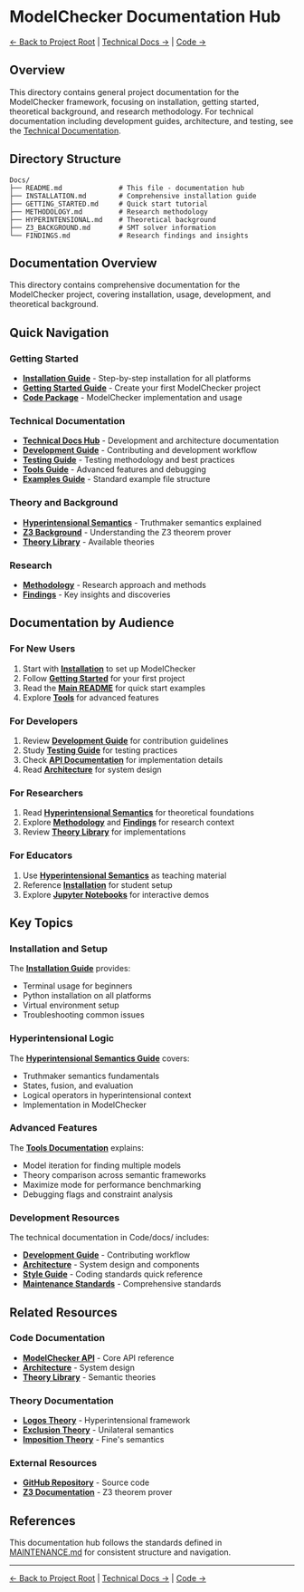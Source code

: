 # ModelChecker Documentation Hub

[← Back to Project Root](../README.md) | [Technical Docs →](../Code/docs/README.md) | [Code →](../Code/README.md)

## Overview

This directory contains general project documentation for the ModelChecker framework, focusing on installation, getting started, theoretical background, and research methodology. For technical documentation including development guides, architecture, and testing, see the [Technical Documentation](../Code/docs/README.md).

## Directory Structure

```
Docs/
├── README.md              # This file - documentation hub
├── INSTALLATION.md        # Comprehensive installation guide
├── GETTING_STARTED.md     # Quick start tutorial
├── METHODOLOGY.md         # Research methodology
├── HYPERINTENSIONAL.md    # Theoretical background
├── Z3_BACKGROUND.md       # SMT solver information
└── FINDINGS.md            # Research findings and insights
```

## Documentation Overview

This directory contains comprehensive documentation for the ModelChecker project, covering installation, usage, development, and theoretical background.

## Quick Navigation

### Getting Started

- **[Installation Guide](INSTALLATION.md)** - Step-by-step installation for all platforms
- **[Getting Started Guide](GETTING_STARTED.md)** - Create your first ModelChecker project
- **[Code Package](../Code/README.md)** - ModelChecker implementation and usage

### Technical Documentation

- **[Technical Docs Hub](../Code/docs/README.md)** - Development and architecture documentation
- **[Development Guide](../Code/docs/DEVELOPMENT.md)** - Contributing and development workflow
- **[Testing Guide](../Code/docs/TESTS.md)** - Testing methodology and best practices
- **[Tools Guide](../Code/docs/TOOLS.md)** - Advanced features and debugging
- **[Examples Guide](../Code/docs/EXAMPLES.md)** - Standard example file structure

### Theory and Background

- **[Hyperintensional Semantics](HYPERINTENSIONAL.md)** - Truthmaker semantics explained
- **[Z3 Background](Z3_BACKGROUND.md)** - Understanding the Z3 theorem prover
- **[Theory Library](../Code/src/model_checker/theory_lib/README.md)** - Available theories

### Research

- **[Methodology](METHODOLOGY.md)** - Research approach and methods
- **[Findings](FINDINGS.md)** - Key insights and discoveries

## Documentation by Audience

### For New Users

1. Start with **[Installation](INSTALLATION.md)** to set up ModelChecker
2. Follow **[Getting Started](GETTING_STARTED.md)** for your first project
3. Read the **[Main README](../Code/README.md)** for quick start examples
4. Explore **[Tools](TOOLS.md)** for advanced features

### For Developers

1. Review **[Development Guide](../Code/docs/DEVELOPMENT.md)** for contribution guidelines
2. Study **[Testing Guide](../Code/docs/TESTS.md)** for testing practices
3. Check **[API Documentation](../Code/src/model_checker/README.md)** for implementation details
4. Read **[Architecture](../Code/docs/ARCHITECTURE.md)** for system design

### For Researchers

1. Read **[Hyperintensional Semantics](HYPERINTENSIONAL.md)** for theoretical foundations
2. Explore **[Methodology](METHODOLOGY.md)** and **[Findings](FINDINGS.md)** for research context
3. Review **[Theory Library](../Code/src/model_checker/theory_lib/README.md)** for implementations

### For Educators

1. Use **[Hyperintensional Semantics](HYPERINTENSIONAL.md)** as teaching material
2. Reference **[Installation](INSTALLATION.md)** for student setup
3. Explore **[Jupyter Notebooks](../Code/src/model_checker/theory_lib/logos/notebooks/)** for interactive demos

## Key Topics

### Installation and Setup

The **[Installation Guide](INSTALLATION.md)** provides:

- Terminal usage for beginners
- Python installation on all platforms
- Virtual environment setup
- Troubleshooting common issues

### Hyperintensional Logic

The **[Hyperintensional Semantics Guide](HYPERINTENSIONAL.md)** covers:

- Truthmaker semantics fundamentals
- States, fusion, and evaluation
- Logical operators in hyperintensional context
- Implementation in ModelChecker

### Advanced Features

The **[Tools Documentation](../Code/docs/TOOLS.md)** explains:

- Model iteration for finding multiple models
- Theory comparison across semantic frameworks
- Maximize mode for performance benchmarking
- Debugging flags and constraint analysis

### Development Resources

The technical documentation in Code/docs/ includes:

- **[Development Guide](../Code/docs/DEVELOPMENT.md)** - Contributing workflow
- **[Architecture](../Code/docs/ARCHITECTURE.md)** - System design and components
- **[Style Guide](../Code/docs/STYLE_GUIDE.md)** - Coding standards quick reference
- **[Maintenance Standards](../Code/MAINTENANCE.md)** - Comprehensive standards

## Related Resources

### Code Documentation

- **[ModelChecker API](../Code/src/model_checker/README.md)** - Core API reference
- **[Architecture](../Code/docs/ARCHITECTURE.md)** - System design
- **[Theory Library](../Code/src/model_checker/theory_lib/README.md)** - Semantic theories

### Theory Documentation

- **[Logos Theory](../Code/src/model_checker/theory_lib/logos/README.md)** - Hyperintensional framework
- **[Exclusion Theory](../Code/src/model_checker/theory_lib/exclusion/README.md)** - Unilateral semantics
- **[Imposition Theory](../Code/src/model_checker/theory_lib/imposition/README.md)** - Fine's semantics

### External Resources

- **[GitHub Repository](https://github.com/benbrastmckie/ModelChecker)** - Source code
- **[Z3 Documentation](https://z3prover.github.io/)** - Z3 theorem prover

## References

This documentation hub follows the standards defined in [MAINTENANCE.md](../Code/MAINTENANCE.md) for consistent structure and navigation.

---

[← Back to Project Root](../README.md) | [Technical Docs →](../Code/docs/README.md) | [Code →](../Code/README.md)
